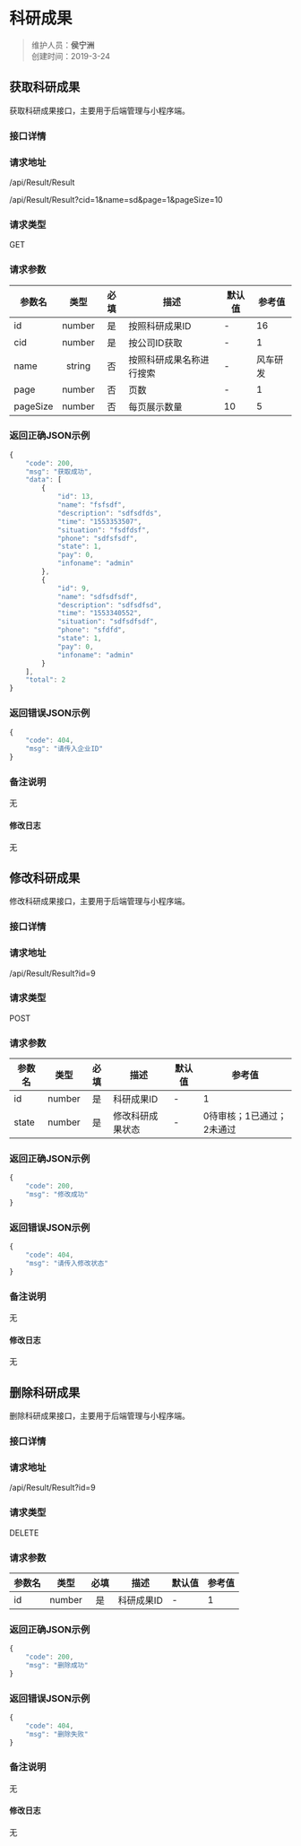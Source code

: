 # 科研成果
>维护人员：**侯宁洲**  
>创建时间：2019-3-24

## 获取科研成果
获取科研成果接口，主要用于后端管理与小程序端。

### 接口详情
### 请求地址
/api/Result/Result

/api/Result/Result?cid=1&name=sd&page=1&pageSize=10
### 请求类型
GET

### 请求参数
| 参数名 | 类型 | 必填 | 描述 | 默认值 | 参考值 |
| ----- | :---: | :---: | --- | --- | --- |
| id    | number | 是  | 按照科研成果ID | -  | 16 |
| cid   | number | 是 | 按公司ID获取 | - | 1 |
| name  | string | 否 | 按照科研成果名称进行搜索 | - | 风车研发 |
| page	| number | 否 |	页数  | - | 1   |
| pageSize | number |否 |	每页展示数量 | 10 | 5 |

### 返回正确JSON示例
```javascript
{
    "code": 200,
    "msg": "获取成功",
    "data": [
        {
            "id": 13,
            "name": "fsfsdf",
            "description": "sdfsdfds",
            "time": "1553353507",
            "situation": "fsdfdsf",
            "phone": "sdfsfsdf",
            "state": 1,
            "pay": 0,
            "infoname": "admin"
        },
        {
            "id": 9,
            "name": "sdfsdfsdf",
            "description": "sdfsdfsd",
            "time": "1553340552",
            "situation": "sdfsdfsdf",
            "phone": "sfdfd",
            "state": 1,
            "pay": 0,
            "infoname": "admin"
        }
    ],
    "total": 2
}
```
### 返回错误JSON示例
```javascript
{
    "code": 404,
    "msg": "请传入企业ID"
}
```

### 备注说明
无

#### 修改日志
无
## 修改科研成果
修改科研成果接口，主要用于后端管理与小程序端。

### 接口详情
### 请求地址
/api/Result/Result?id=9

### 请求类型
POST

### 请求参数
| 参数名 | 类型 | 必填 | 描述 | 默认值 | 参考值 |
| ----- | :---: | :---: | --- | --- | --- |
| id   | number | 是    | 科研成果ID  | - | 1 |
| state   | number | 是 | 修改科研成果状态 | - | 0待审核；1已通过；2未通过 |


### 返回正确JSON示例
```javascript
{
    "code": 200,
    "msg": "修改成功"
}
```
### 返回错误JSON示例
```javascript
{
    "code": 404,
    "msg": "请传入修改状态"
}
```

### 备注说明
无

#### 修改日志
无


## 删除科研成果
删除科研成果接口，主要用于后端管理与小程序端。

### 接口详情
### 请求地址
/api/Result/Result?id=9

### 请求类型
DELETE

### 请求参数
| 参数名 | 类型 | 必填 | 描述 | 默认值 | 参考值 |
| ----- | :---: | :---: | --- | --- | --- |
| id   | number | 是    | 科研成果ID  | - | 1 |


### 返回正确JSON示例
```javascript
{
    "code": 200,
    "msg": "删除成功"
}
```
### 返回错误JSON示例
```javascript
{
    "code": 404,
    "msg": "删除失败"
}
```

### 备注说明
无

#### 修改日志
无
